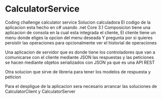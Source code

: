 # CalculatorService
Coding challenge calculator service
Solucion calculadora 
El codigo de la aplicacion esta hecho en c# usando .net Core 3.1 
Composicion
tiene una aplicacion de consola en la cual esta integrada el cliente,
El cliente tiene un menu donde eliges la opcion del menu deseada 
Y pregunta por si quieres persistir las operaciones para opcionalmente ver el historial de operaciones 

Una aplicacion de servidor que es donde tiene los controladores que van a comunicarse con el cliente
mediante JSON las respuestas y las peticiones se hacen mediante objetos serializados con  JSON ya que es una API REST

Otra solucion que sirve de libreria para tener los modelos de respuesta y peticion 

Para el despligue de la aplicacion sera necesario arrancar las soluciones de CalculatorClient y CalculatorServer
